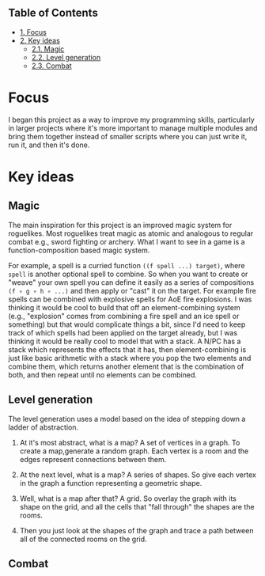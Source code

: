 <div id="table-of-contents">
<h2>Table of Contents</h2>
<div id="text-table-of-contents">
<ul>
<li><a href="#orga97f7d3">1. Focus</a></li>
<li><a href="#org85d0974">2. Key ideas</a>
<ul>
<li><a href="#org2f787b0">2.1. Magic</a></li>
<li><a href="#org3f63287">2.2. Level generation</a></li>
<li><a href="#orge7d0b57">2.3. Combat</a></li>
</ul>
</li>
</ul>
</div>
</div>

<a id="orga97f7d3"></a>

# Focus

I began this project as a way to improve my programming skills, particularly in larger
projects where it's more important to manage multiple modules and bring them together
instead of smaller scripts where you can just write it, run it, and then it's done.


<a id="org85d0974"></a>

# Key ideas


<a id="org2f787b0"></a>

## Magic

The main inspiration for this project is an improved magic system for roguelikes. Most
roguelikes treat magic as atomic and analogous to regular combat e.g., sword fighting or
archery. What I want to see in a game is a function-composition based magic system. 

For example, a spell is a curried function `((f spell ...) target)`, where `spell` is
another optional spell to combine. So when you want to create or "weave" your own spell
you can define it easily as a series of compositions `(f ∘ g ∘ h ∘ ...)` and then apply or
"cast" it on the target. For example fire spells can be combined with explosive spells
for AoE fire explosions. I was thinking it would be cool to build that off an
element-combining system (e.g., "explosion" comes from combining a fire spell and an ice
spell or something) but that would complicate things a bit, since I'd need to keep track
of which spells had been applied on the target already, but I was thinking it would be
really cool to model that with a stack. A N/PC has a stack which represents the effects
that it has, then element-combining is just like basic arithmetic with a stack where you
pop the two elements and combine them, which returns another element that is the
combination of both, and then repeat until no elements can be combined.


<a id="org3f63287"></a>

## Level generation

The level generation uses a model based on the idea of stepping down a ladder of
abstraction. 

1.  At it's most abstract, what is a map? A set of vertices in a graph. To create a
    map,generate a random graph. Each vertex is a room and the edges represent
    connections between them.

2.  At the next level, what is a map? A series of shapes. So give each vertex in the
    graph a function representing a geometric shape.

3.  Well, what is a map after that? A grid. So overlay the graph with its shape on the
    grid, and all the cells that "fall through" the shapes are the rooms.

4.  Then you just look at the shapes of the graph and trace a path between all of the
    connected rooms on the grid.


<a id="orge7d0b57"></a>

## Combat

